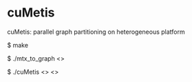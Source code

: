# cuMetis
cuMetis: parallel graph partitioning on heterogeneous platform

$ make

$ ./mtx_to_graph <<mtx-path>>

$ ./cuMetis <<graph-path>> <<part-num>>
